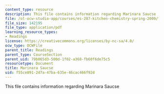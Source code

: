 ```yaml
---
content_type: resource
description: This file contains information regarding Marinara Saucse
file: /ol-ocw-studio-app/courses/es-287-kitchen-chemistry-spring-2009/f55ce8912d7a47ba635e46cac466f92d_MITES_287S09_read15.pdf
file_size: 142195
file_type: application/pdf
learning_resource_types:
- Readings
license: https://creativecommons.org/licenses/by-nc-sa/4.0/
ocw_type: OCWFile
parent_title: Readings
parent_type: CourseSection
parent_uid: 79b065d3-500d-1f02-a368-fb60f6de75c5
resourcetype: Document
title: Marinara Saucse
uid: f55ce891-2d7a-47ba-635e-46cac466f92d
---
```

This file contains information regarding Marinara Saucse